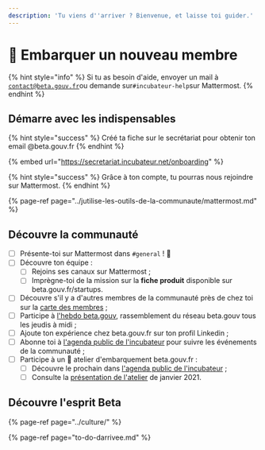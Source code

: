 ```yaml
---
description: 'Tu viens d''arriver ? Bienvenue, et laisse toi guider.'
---
```


# 🛫 Embarquer un nouveau membre

{% hint style="info" %}
Si tu as besoin d'aide, envoyer un mail à [`contact@beta.gouv.fr`](mailto:contact@beta.gouv.Fr)ou demande sur`#incubateur-help`sur Mattermost.
{% endhint %}

## Démarre avec les indispensables

{% hint style="success" %}
Créé ta fiche sur le secrétariat  pour obtenir ton email @beta.gouv.fr
{% endhint %}

{% embed url="https://secretariat.incubateur.net/onboarding" %}

{% hint style="success" %}
Grâce à ton compte, tu pourras nous rejoindre sur Mattermost.
{% endhint %}

{% page-ref page="../jutilise-les-outils-de-la-communaute/mattermost.md" %}



## Découvre la communauté

* [ ] Présente-toi sur Mattermost dans `#general` ! 👋
* [ ] Découvre ton équipe :
  * [ ] Rejoins ses canaux sur Mattermost ;
  * [ ] Imprègne-toi de la mission sur la **fiche produit** disponible sur beta.gouv.fr/startups.
* [ ] Découvre s'il y a d'autres membres de la communauté près de chez toi sur la [carte des membres](https://doc.incubateur.net/communaute/dinum/locaux/ou-travailler#beta-gouv-fr-en-dehors-de-paris) ;
* [ ] Participe à [l'hebdo beta.gouv](../actions-transverses/rituels/standup.md), rassemblement du réseau beta.gouv tous les jeudis à midi ;
* [ ] Ajoute ton expérience chez beta.gouv.fr sur ton profil Linkedin ;
* [ ] Abonne toi à [l'agenda public de l'incubateur](https://calendar.google.com/calendar/embed?src=0ieonqap1r5jeal5ugeuhoovlg%40group.calendar.google.com&ctz=Europe/Paris) pour suivre les événements de la communauté ; 
* [ ] Participe à un 🛫 atelier d'embarquement beta.gouv.fr :
  * [ ] Découvre le prochain dans [l'agenda public de l'incubateur](https://calendar.google.com/calendar/embed?src=0ieonqap1r5jeal5ugeuhoovlg%40group.calendar.google.com&ctz=Europe/Paris) ;
  * [ ] Consulte la [présentation de l'atelier](https://docs.google.com/presentation/d/1ded7iFFFaPuw9tKcj6g-xLBggAox-QNDjsMamECPqHU/edit#slide=id.p3) de janvier 2021. 

## Découvre l'esprit Beta

{% page-ref page="../culture/" %}

{% page-ref page="to-do-darrivee.md" %}

